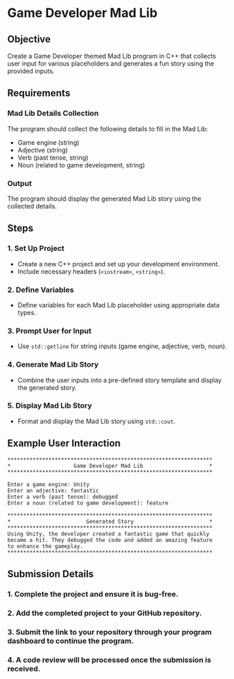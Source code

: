 # Game Developer Mad Lib

## Objective

Create a Game Developer themed Mad Lib program in C++ that collects user input for various placeholders and generates a fun story using the provided inputs.

## Requirements

### Mad Lib Details Collection

The program should collect the following details to fill in the Mad Lib:
- Game engine (string)
- Adjective (string)
- Verb (past tense, string)
- Noun (related to game development, string)

### Output

The program should display the generated Mad Lib story using the collected details.

## Steps

### 1. Set Up Project

- Create a new C++ project and set up your development environment.
- Include necessary headers (`<iostream>`, `<string>`).

### 2. Define Variables

- Define variables for each Mad Lib placeholder using appropriate data types.

### 3. Prompt User for Input

- Use `std::getline` for string inputs (game engine, adjective, verb, noun).

### 4. Generate Mad Lib Story

- Combine the user inputs into a pre-defined story template and display the generated story.

### 5. Display Mad Lib Story

- Format and display the Mad Lib story using `std::cout`.

## Example User Interaction

```plaintext
*****************************************************************
*                    Game Developer Mad Lib                     *
*****************************************************************

Enter a game engine: Unity
Enter an adjective: fantastic
Enter a verb (past tense): debugged
Enter a noun (related to game development): feature

*****************************************************************
*                        Generated Story                        *
*****************************************************************
Using Unity, the developer created a fantastic game that quickly 
became a hit. They debugged the code and added an amazing feature 
to enhance the gameplay.
*****************************************************************
```
## Submission Details

### 1. Complete the project and ensure it is bug-free.

### 2. Add the completed project to your GitHub repository.

### 3. Submit the link to your repository through your program dashboard to continue the program.

### 4. A code review will be processed once the submission is received.

